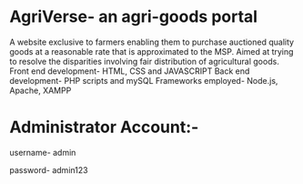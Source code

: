 # AgriVerse- an agri-goods portal
A website exclusive to farmers enabling them to purchase auctioned quality goods at a reasonable rate that is approximated to the MSP.
Aimed at trying to resolve the disparities involving fair distribution of agricultural goods.
Front end development- HTML, CSS and JAVASCRIPT
Back end development- PHP scripts and mySQL
Frameworks employed- Node.js, Apache, XAMPP

# Administrator Account:- 
username- admin

password- admin123
